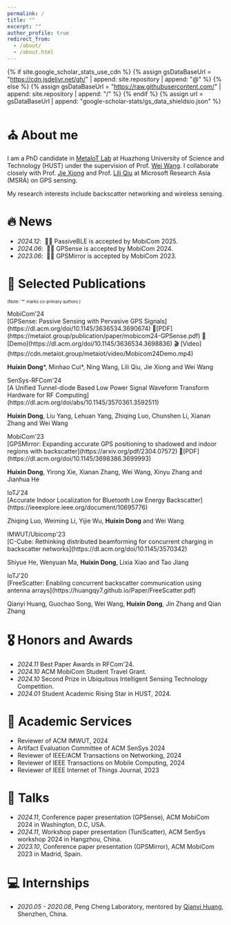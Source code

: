 ```yaml
---
permalink: /
title: ""
excerpt: ""
author_profile: true
redirect_from: 
  - /about/
  - /about.html
---
```


{% if site.google_scholar_stats_use_cdn %}
{% assign gsDataBaseUrl = "https://cdn.jsdelivr.net/gh/" | append: site.repository | append: "@" %}
{% else %}
{% assign gsDataBaseUrl = "https://raw.githubusercontent.com/" | append: site.repository | append: "/" %}
{% endif %}
{% assign url = gsDataBaseUrl | append: "google-scholar-stats/gs_data_shieldsio.json" %}

<span class='anchor' id='about-me'></span>
# ⛪ About me
I am a PhD candidate in [MetaIoT Lab](https://metaiot.group/) at Huazhong University of Science and Technology (HUST) under the supervision of Prof. [Wei Wang](https://weiwang.cslee.cc/). I collaborate closely with Prof. [Jie Xiong](https://people.cs.umass.edu/~jxiong/) and Prof. [Lili Qiu](https://www.microsoft.com/en-us/research/people/liliqiu/) at Microsoft Research Asia (MSRA) on GPS sensing.

My research interests include backscatter networking and wireless sensing. 


# 🔥 News
- *2024.12*: &nbsp;🎉🎉 PassiveBLE is accepted by MobiCom 2025. 
- *2024.06*: &nbsp;🎉🎉 GPSense is accepted by MobiCom 2024. 
- *2023.06*: &nbsp;🎉🎉 GPSMirror is accepted by MobiCom 2023. 

# 📝 Selected Publications 
<sub><small>(Note: '*' marks co-primary authors.)</small></sub>

<div class='paper-box'><div class='paper-box-image'><div><div class="badge">MobiCom'24</div></div></div>
<div class='paper-box-text' markdown="1">
[GPSense: Passive Sensing with Pervasive GPS Signals](https://dl.acm.org/doi/10.1145/3636534.3690674)  📑[PDF](https://metaiot.group/publication/paper/mobicom24-GPSense.pdf) 📝 [Demo](https://dl.acm.org/doi/10.1145/3636534.3698836) 🎬 [Video](https://cdn.metaiot.group/metaiot/video/Mobicom24Demo.mp4)

**Huixin Dong**\*, Minhao Cui\*, Ning Wang, Lili Qiu, Jie Xiong and Wei Wang
</div>
</div>

<div class='paper-box'><div class='paper-box-image'><div><div class="badge">SenSys-RFCom'24</div></div></div>
<div class='paper-box-text' markdown="1">
[A Unified Tunnel-diode Based Low Power Signal Waveform Transform Hardware for RF Computing](https://dl.acm.org/doi/abs/10.1145/3570361.3592511) 

**Huixin Dong**, Liu Yang, Lehuan Yang, Zhiqing Luo, Chunshen Li, Xianan Zhang and Wei Wang
</div>
</div>

<div class='paper-box'><div class='paper-box-image'><div><div class="badge">MobiCom'23</div></div></div>
<div class='paper-box-text' markdown="1">
[GPSMirror: Expanding accurate GPS positioning to shadowed and indoor regions with backscatter](https://arxiv.org/pdf/2304.07572) 📑[PDF](https://dl.acm.org/doi/10.1145/3698386.3699993)

**Huixin Dong**, Yirong Xie, Xianan Zhang, Wei Wang, Xinyu Zhang and Jianhua He
</div>
</div>

<div class='paper-box'><div class='paper-box-image'><div><div class="badge">IoTJ'24</div></div></div>
<div class='paper-box-text' markdown="1">
[Accurate Indoor Localization for Bluetooth Low Energy Backscatter](https://ieeexplore.ieee.org/document/10695776)

Zhiqing Luo, Weiming Li, Yijie Wu, **Huixin Dong**  and Wei Wang
</div>
</div>

<div class='paper-box'><div class='paper-box-image'><div><div class="badge">IMWUT/Ubicomp'23</div></div></div>
<div class='paper-box-text' markdown="1">
[C-Cube: Rethinking distributed beamforming for concurrent charging in backscatter networks](https://dl.acm.org/doi/10.1145/3570342)

Shiyue He, Wenyuan Ma, **Huixin Dong**, Lixia Xiao and Tao Jiang
</div>
</div>

<div class='paper-box'><div class='paper-box-image'><div><div class="badge">IoTJ'20</div></div></div>
<div class='paper-box-text' markdown="1">
[FreeScatter: Enabling concurrent backscatter communication using antenna arrays](https://huangqy7.github.io/Paper/FreeScatter.pdf)

Qianyi Huang, Guochao Song, Wei Wang, **Huixin Dong**, Jin Zhang and Qian Zhang
</div>
</div>


# 🎖 Honors and Awards
- *2024.11* Best Paper Awards in RFCom'24.
- *2024.10* ACM MobiCom Student Travel Grant.
- *2024.10* Second Prize in Ubiquitous Intelligent Sensing Technology Competition.
- *2024.01* Student Academic Rising Star in HUST, 2024. 

# 📖 Academic Services
- Reviewer of ACM IMWUT, 2024
- Artifact Evaluation Committee of ACM SenSys 2024
- Reviewer of IEEE/ACM Transactions on Networking, 2024
- Reviewer of IEEE Transactions on Mobile Computing, 2024
- Reviewer of IEEE Internet of Things Journal, 2023


# 💬 Talks
- *2024.11*, Conference paper presentation (GPSense), ACM MobiCom 2024 in Washington, D.C, USA.
- *2024.11*, Workshop paper presentation (TuniScatter), ACM SenSys workshop 2024 in Hangzhou, China.
- *2023.10*, Conference paper presentation (GPSMirror), ACM MobiCom 2023 in Madrid, Spain.

# 💻 Internships
- *2020.05 - 2020.08*, Peng Cheng Laboratory, mentored by [Qianyi Huang](https://huangqy89.github.io/), Shenzhen, China.

